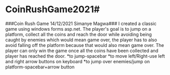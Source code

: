 # CoinRushGame2021#

###Coin Rush Game
14/12/2021
Simanye Magwa###
I created a classic game using windows forms asp.net.
The player's goal is to jump on a platform, collect all the coins and reach the door while avoiding being caught by enemies which would
mean game over, the player has to also avoid falling off the platform because that would also mean game over.
The player can only win the game once all the coins have been collected and player has reached the door.
*to jump-spacebar
*to move left/Right-use left and right arrow buttons on keyboard
*to jump over enemies/jump on platform-spacebar+arrow button

